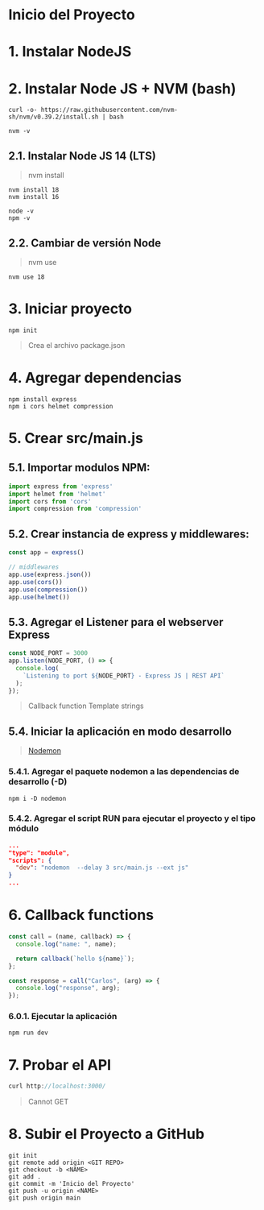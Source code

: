 # Inicio del Proyecto <!-- omit in toc -->

# 1. Instalar NodeJS
# 2. Instalar Node JS + NVM (bash)
```vim
curl -o- https://raw.githubusercontent.com/nvm-sh/nvm/v0.39.2/install.sh | bash

nvm -v
```

## 2.1. Instalar Node JS 14 (LTS)
> nvm install <VERSION>

```vim
nvm install 18
nvm install 16

node -v
npm -v
```

## 2.2. Cambiar de versión Node

> nvm use <VERSION>
```vim
nvm use 18
```

# 3. Iniciar proyecto
```vim
npm init
```
> Crea el archivo package.json

# 4. Agregar dependencias
```vim
npm install express
npm i cors helmet compression
```
# 5. Crear src/main.js

## 5.1. Importar modulos NPM:
```js
import express from 'express'
import helmet from 'helmet'
import cors from 'cors'
import compression from 'compression'
```

## 5.2. Crear instancia de express y middlewares:
```javascript
const app = express()

// middlewares
app.use(express.json())
app.use(cors())
app.use(compression())
app.use(helmet())
```

## 5.3. Agregar el Listener para el webserver Express
```js
const NODE_PORT = 3000
app.listen(NODE_PORT, () => {
  console.log(
    `Listening to port ${NODE_PORT} - Express JS | REST API`
  );
});
```
> Callback function
> Template strings

## 5.4. Iniciar la aplicación en modo desarrollo
> [Nodemon](https://www.npmjs.com/package/nodemon)
### 5.4.1. Agregar el paquete nodemon a las dependencias de desarrollo (-D)
```vim
npm i -D nodemon
```
### 5.4.2. Agregar el script RUN para ejecutar el proyecto y el tipo módulo
```json
...
"type": "module",
"scripts": {
  "dev": "nodemon  --delay 3 src/main.js --ext js"
}
...
```

# 6. Callback functions
```js
const call = (name, callback) => {
  console.log("name: ", name);

  return callback(`hello ${name}`);
};

const response = call("Carlos", (arg) => {
  console.log("response", arg);
});
```

### 6.0.1. Ejecutar la aplicación
```vim
npm run dev
```
# 7. Probar el API
```js
curl http://localhost:3000/
```
> Cannot GET
# 8. Subir el Proyecto a GitHub
```vim
git init
git remote add origin <GIT REPO>
git checkout -b <NAME>
git add .
git commit -m 'Inicio del Proyecto'
git push -u origin <NAME>
git push origin main
```
